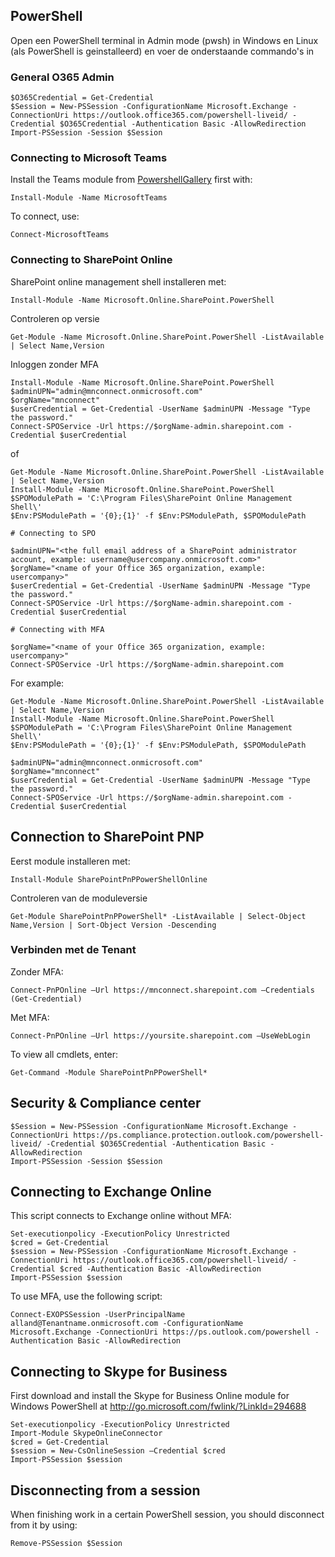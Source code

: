 ## PowerShell

Open een PowerShell terminal in Admin mode (pwsh) in Windows en Linux (als PowerShell is geinstalleerd) en voer de onderstaande commando's in

### General O365 Admin

```
$O365Credential = Get-Credential
$Session = New-PSSession -ConfigurationName Microsoft.Exchange -ConnectionUri https://outlook.office365.com/powershell-liveid/ -Credential $O365Credential -Authentication Basic -AllowRedirection
Import-PSSession -Session $Session
```

### Connecting to Microsoft Teams

Install the Teams module from [PowershellGallery](https://www.powershellgallery.com/packages/MicrosoftTeams) first with:

```
Install-Module -Name MicrosoftTeams
```

To connect, use:

```
Connect-MicrosoftTeams
```

### Connecting to SharePoint Online

SharePoint online management shell installeren met:

```
Install-Module -Name Microsoft.Online.SharePoint.PowerShell
```

Controleren op versie

```
Get-Module -Name Microsoft.Online.SharePoint.PowerShell -ListAvailable | Select Name,Version
```

Inloggen zonder MFA

```
Install-Module -Name Microsoft.Online.SharePoint.PowerShell
$adminUPN="admin@mnconnect.onmicrosoft.com"
$orgName="mnconnect"
$userCredential = Get-Credential -UserName $adminUPN -Message "Type the password."
Connect-SPOService -Url https://$orgName-admin.sharepoint.com -Credential $userCredential
```

of

```
Get-Module -Name Microsoft.Online.SharePoint.PowerShell -ListAvailable | Select Name,Version
Install-Module -Name Microsoft.Online.SharePoint.PowerShell
$SPOModulePath = 'C:\Program Files\SharePoint Online Management Shell\'
$Env:PSModulePath = '{0};{1}' -f $Env:PSModulePath, $SPOModulePath

# Connecting to SPO

$adminUPN="<the full email address of a SharePoint administrator account, example: username@usercompany.onmicrosoft.com>"
$orgName="<name of your Office 365 organization, example: usercompany>"
$userCredential = Get-Credential -UserName $adminUPN -Message "Type the password."
Connect-SPOService -Url https://$orgName-admin.sharepoint.com -Credential $userCredential

# Connecting with MFA

$orgName="<name of your Office 365 organization, example: usercompany>"
Connect-SPOService -Url https://$orgName-admin.sharepoint.com
```

For example:

```
Get-Module -Name Microsoft.Online.SharePoint.PowerShell -ListAvailable | Select Name,Version
Install-Module -Name Microsoft.Online.SharePoint.PowerShell
$SPOModulePath = 'C:\Program Files\SharePoint Online Management Shell\'
$Env:PSModulePath = '{0};{1}' -f $Env:PSModulePath, $SPOModulePath

$adminUPN="admin@mnconnect.onmicrosoft.com"
$orgName="mnconnect"
$userCredential = Get-Credential -UserName $adminUPN -Message "Type the password."
Connect-SPOService -Url https://$orgName-admin.sharepoint.com -Credential $userCredential
```

## Connection to SharePoint PNP

Eerst module installeren met:

```
Install-Module SharePointPnPPowerShellOnline
```

Controleren van de moduleversie

```
Get-Module SharePointPnPPowerShell* -ListAvailable | Select-Object Name,Version | Sort-Object Version -Descending
```

### Verbinden met de Tenant

Zonder MFA:

```
Connect-PnPOnline –Url https://mnconnect.sharepoint.com –Credentials (Get-Credential)
```

Met MFA:

```
Connect-PnPOnline –Url https://yoursite.sharepoint.com –UseWebLogin
```

To view all cmdlets, enter:

```
Get-Command -Module SharePointPnPPowerShell*
```

## Security & Compliance center

```
$Session = New-PSSession -ConfigurationName Microsoft.Exchange -ConnectionUri https://ps.compliance.protection.outlook.com/powershell-liveid/ -Credential $O365Credential -Authentication Basic -AllowRedirection
Import-PSSession -Session $Session
```

## Connecting to Exchange Online

This script connects to Exchange online without MFA:

```
Set-executionpolicy -ExecutionPolicy Unrestricted
$cred = Get-Credential
$session = New-PSSession -ConfigurationName Microsoft.Exchange -ConnectionUri https://outlook.office365.com/powershell-liveid/ -Credential $cred -Authentication Basic -AllowRedirection
Import-PSSession $session
```

To use MFA, use the following script:

```
Connect-EXOPSSession -UserPrincipalName alland@Tenantname.onmicrosoft.com -ConfigurationName Microsoft.Exchange -ConnectionUri https://ps.outlook.com/powershell -Authentication Basic -AllowRedirection   
```

## Connecting to Skype for Business

First download and install the Skype for Business Online module for Windows PowerShell at http://go.microsoft.com/fwlink/?LinkId=294688

```
Set-executionpolicy -ExecutionPolicy Unrestricted
Import-Module SkypeOnlineConnector
$cred = Get-Credential
$session = New-CsOnlineSession –Credential $cred
Import-PSSession $session
```

## Disconnecting from a session

When finishing work in a certain PowerShell session, you should disconnect from it by using:

```
Remove-PSSession $Session
```
